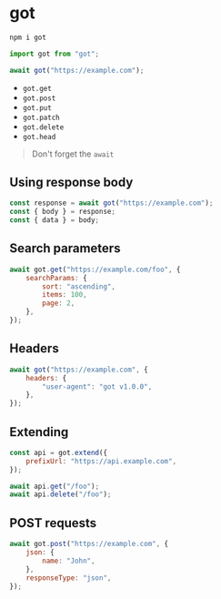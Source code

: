 # got

```sh
npm i got
```

```js
import got from "got";
```

```js
await got("https://example.com");
```

-   `got.get`
-   `got.post`
-   `got.put`
-   `got.patch`
-   `got.delete`
-   `got.head`

> Don't forget the `await`

## Using response body

```js
const response = await got("https://example.com");
const { body } = response;
const { data } = body;
```

## Search parameters

```js
await got.get("https://example.com/foo", {
    searchParams: {
        sort: "ascending",
        items: 100,
        page: 2,
    },
});
```

## Headers

```js
await got("https://example.com", {
    headers: {
        "user-agent": "got v1.0.0",
    },
});
```

## Extending

```js
const api = got.extend({
    prefixUrl: "https://api.example.com",
});

await api.get("/foo");
await api.delete("/foo");
```

## POST requests

```js
await got.post("https://example.com", {
    json: {
        name: "John",
    },
    responseType: "json",
});
```
